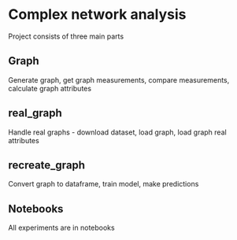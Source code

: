 # Complex network analysis

Project consists of three main parts
## Graph
Generate graph, get graph measurements, compare measurements, calculate graph attributes
## real_graph
Handle real graphs - download dataset, load graph, load graph real attributes
## recreate_graph
Convert graph to dataframe, train model, make predictions

## Notebooks
All experiments are in notebooks